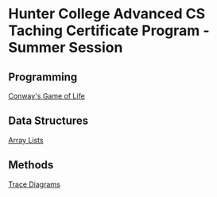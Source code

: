 # Hunter College Advanced CS Taching Certificate Program - Summer Session

## Programming
<a href= "https://replit.com/@chrismarra21/cohort-3-summer-work-chrismarra21-1#programming/3/Cgol.java">Conway's Game of Life</a>


## Data Structures
<a href="https://www.w3schools.com/">Array Lists</a>


## Methods
<a href="https://www.w3schools.com/">Trace Diagrams</a>

